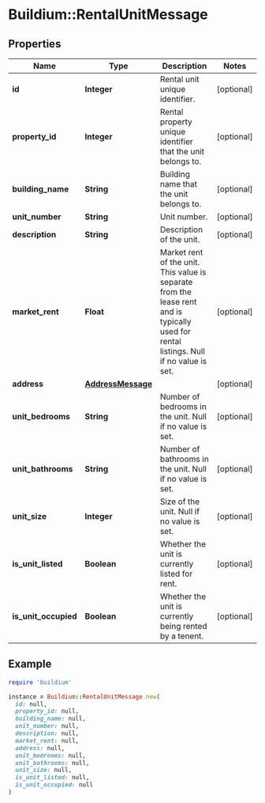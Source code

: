 # Buildium::RentalUnitMessage

## Properties

| Name | Type | Description | Notes |
| ---- | ---- | ----------- | ----- |
| **id** | **Integer** | Rental unit unique identifier. | [optional] |
| **property_id** | **Integer** | Rental property unique identifier that the unit belongs to. | [optional] |
| **building_name** | **String** | Building name that the unit belongs to. | [optional] |
| **unit_number** | **String** | Unit number. | [optional] |
| **description** | **String** | Description of the unit. | [optional] |
| **market_rent** | **Float** | Market rent of the unit. This value is separate from the lease rent and is typically used for rental listings. Null if no value is set. | [optional] |
| **address** | [**AddressMessage**](AddressMessage.md) |  | [optional] |
| **unit_bedrooms** | **String** | Number of bedrooms in the unit. Null if no value is set. | [optional] |
| **unit_bathrooms** | **String** | Number of bathrooms in the unit. Null if no value is set. | [optional] |
| **unit_size** | **Integer** | Size of the unit. Null if no value is set. | [optional] |
| **is_unit_listed** | **Boolean** | Whether the unit is currently listed for rent. | [optional] |
| **is_unit_occupied** | **Boolean** | Whether the unit is currently being rented by a tenent. | [optional] |

## Example

```ruby
require 'buildium'

instance = Buildium::RentalUnitMessage.new(
  id: null,
  property_id: null,
  building_name: null,
  unit_number: null,
  description: null,
  market_rent: null,
  address: null,
  unit_bedrooms: null,
  unit_bathrooms: null,
  unit_size: null,
  is_unit_listed: null,
  is_unit_occupied: null
)
```

